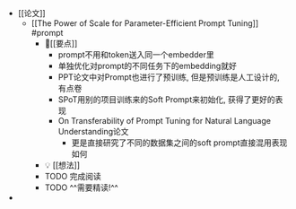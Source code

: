 - [[论文]]
	- [[The Power of Scale for Parameter-Efficient Prompt Tuning]] #prompt
		- 📌[[要点]]
			- prompt不用和token送入同一个embedder里
			- 单独优化对prompt的不同任务下的embedding就好
			- PPT论文中对Prompt也进行了预训练, 但是预训练是人工设计的, 有点卷
			- SPoT用别的项目训练来的Soft Prompt来初始化, 获得了更好的表现
			- On Transferability of Prompt Tuning for Natural Language Understanding论文
				- 更是直接研究了不同的数据集之间的soft prompt直接混用表现如何
		- 💡  [[想法]]
		- TODO 完成阅读
		- TODO ^^需要精读!^^
-